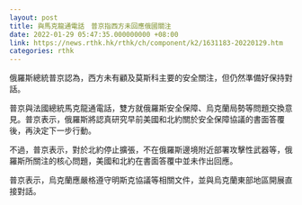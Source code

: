```yaml
---
layout: post
title: 與馬克龍通電話　普京指西方未回應俄國關注
date: 2022-01-29 05:47:35.000000000 +08:00
link: https://news.rthk.hk/rthk/ch/component/k2/1631183-20220129.htm
categories: rthk
---
```


俄羅斯總統普京認為，西方未有顧及莫斯科主要的安全關注，但仍然準備好保持對話。

普京與法國總統馬克龍通電話，雙方就俄羅斯安全保障、烏克蘭局勢等問題交換意見。普京表示，俄羅斯將認真研究早前美國和北約關於安全保障協議的書面答覆後，再決定下一步行動。

不過，普京表示，對於北約停止擴張，不在俄羅斯邊境附近部署攻擊性武器等，俄羅斯所關注的核心問題，美國和北約在書面答覆中並未作出回應。

普京表示，烏克蘭應嚴格遵守明斯克協議等相關文件，並與烏克蘭東部地區開展直接對話。
